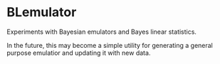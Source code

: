 # BLemulator

Experiments with Bayesian emulators and Bayes linear statistics.  

In the future, this may become a simple utility for generating a
general purpose emulatior and updating it with new data.
